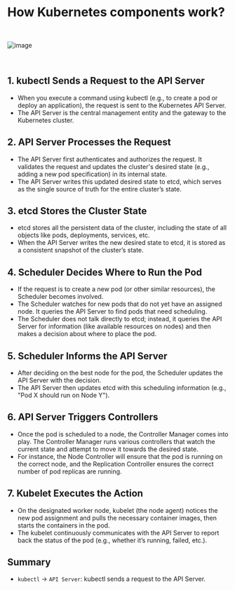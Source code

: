 # How Kubernetes components work?

<br>

![image](https://github.com/user-attachments/assets/13c3ace9-0b56-4bae-bcfa-af449e788d11)

<br>

## 1. kubectl Sends a Request to the API Server
- When you execute a command using kubectl (e.g., to create a pod or deploy an application), the request is sent to the Kubernetes API Server.
- The API Server is the central management entity and the gateway to the Kubernetes cluster.

## 2. API Server Processes the Request
- The API Server first authenticates and authorizes the request. It validates the request and updates the cluster's desired state (e.g., adding a new pod specification) in its internal state.
- The API Server writes this updated desired state to etcd, which serves as the single source of truth for the entire cluster’s state.

## 3. etcd Stores the Cluster State
- etcd stores all the persistent data of the cluster, including the state of all objects like pods, deployments, services, etc.
- When the API Server writes the new desired state to etcd, it is stored as a consistent snapshot of the cluster’s state.
  
## 4. Scheduler Decides Where to Run the Pod
- If the request is to create a new pod (or other similar resources), the Scheduler becomes involved.
- The Scheduler watches for new pods that do not yet have an assigned node. It queries the API Server to find pods that need scheduling.
- The Scheduler does not talk directly to etcd; instead, it queries the API Server for information (like available resources on nodes) and then makes a decision about where to place the pod.
  
## 5. Scheduler Informs the API Server
- After deciding on the best node for the pod, the Scheduler updates the API Server with the decision.
- The API Server then updates etcd with this scheduling information (e.g., "Pod X should run on Node Y").

## 6. API Server Triggers Controllers
- Once the pod is scheduled to a node, the Controller Manager comes into play. The Controller Manager runs various controllers that watch the current state and attempt to move it towards the desired state.
- For instance, the Node Controller will ensure that the pod is running on the correct node, and the Replication Controller ensures the correct number of pod replicas are running.

## 7. Kubelet Executes the Action
- On the designated worker node, kubelet (the node agent) notices the new pod assignment and pulls the necessary container images, then starts the containers in the pod.
- The kubelet continuously communicates with the API Server to report back the status of the pod (e.g., whether it’s running, failed, etc.).


Summary
---
- `kubectl` → `API Server`: kubectl sends a request to the API Server.
